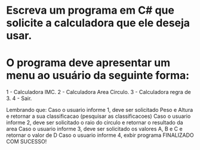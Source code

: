 # Escreva um programa em C# que solicite a calculadora que ele deseja usar.

# O programa deve apresentar um menu ao usuário da seguinte forma:
1 - Calculadora IMC.
2 - Calculadora Area Circulo.
3 - Calculadora regra de 3.
4 - Sair.

Lembrando que:
Caso o usuario informe 1, deve ser solicitado Peso e Altura e retornar a sua classificacao (pesquisar as classificacoes)
Caso o usuario informe 2, deve ser solicitado o raio do circulo e retornar o resultado da area
Caso o usuario informe 3, deve ser solicitado os valores A, B e C e retornar o valor de D
Caso o usuario informe 4, exbir programa FINALIZADO COM SUCESSO!
